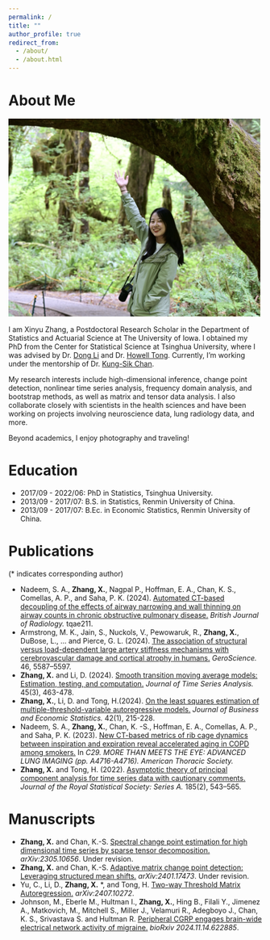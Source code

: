 ```yaml
---
permalink: /
title: ""
author_profile: true
redirect_from: 
  - /about/
  - /about.html
---
```


About Me
======

<img src="../images/Z30_3671.PNG" class="center" width="500"/> 

I am Xinyu Zhang, a Postdoctoral Research Scholar in the Department of Statistics and Actuarial Science at The University of Iowa. I obtained my PhD from the Center for Statistical Science at Tsinghua University, where I was advised by Dr. [Dong Li](https://www.stat.tsinghua.edu.cn/teachers/dongli/) and Dr. [Howell Tong](https://scholar.google.com/citations?user=5t5s9yMAAAAJ&hl=zh-CN). Currently, I’m working under the mentorship of Dr. [Kung-Sik Chan](https://scholar.google.com/citations?user=yuqVgEUAAAAJ&hl=zh-CN). 

My research interests include high-dimensional inference, change point detection, nonlinear time series analysis, frequency domain analysis, and bootstrap methods, as well as matrix and tensor data analysis. I also collaborate closely with scientists in the health sciences and have been working on projects involving neuroscience data, lung radiology data, and more.

Beyond academics, I enjoy photography and traveling!

Education
======
- 2017/09 - 2022/06: PhD in Statistics, Tsinghua University.
- 2013/09 - 2017/07: B.S. in Statistics, Renmin University of China.
- 2013/09 - 2017/07: B.Ec. in Economic Statistics, Renmin University of China.

Publications
======
(\* indicates corresponding author)
- Nadeem, S. A., **Zhang, X.**, Nagpal P., Hoffman, E. A., Chan, K. S., Comellas, A. P., and Saha, P. K. (2024). [Automated CT-based decoupling of the effects of airway narrowing and wall thinning on airway counts in chronic obstructive pulmonary disease.](https://academic.oup.com/bjr/advance-article/doi/10.1093/bjr/tqae211/7840261) *British Journal of Radiology.* tqae211.
- Armstrong, M. K., Jain, S., Nuckols, V., Pewowaruk, R., **Zhang, X.**, DuBose, L., ... and Pierce, G. L. (2024).
  [The association of structural versus load-dependent large artery stiffness mechanisms with cerebrovascular damage and cortical atrophy in humans.](https://link.springer.com/article/10.1007/s11357-024-01254-5#:~:text=These%20findings%20are%20consistent%20with,5%2C6%2C7%5D)
  *GeroScience.* 46, 5587–5597.
- **Zhang, X.** and Li, D. (2024). [Smooth transition moving average models: Estimation, testing, and computation.](https://onlinelibrary.wiley.com/doi/full/10.1111/jtsa.12721) *Journal of Time Series Analysis.* 45(3), 463-478.
- **Zhang, X.**, Li, D. and  Tong, H.(2024). [On the least squares estimation of multiple-threshold-variable autoregressive models.](https://www.tandfonline.com/doi/abs/10.1080/07350015.2023.2174124) *Journal of Business and Economic Statistics.* 42(1), 215-228.
- Nadeem, S. A., **Zhang, X.**, Chan, K. -S., Hoffman, E. A., Comellas, A. P., and Saha, P. K. (2023). [New CT-based metrics of rib cage dynamics between inspiration and expiration reveal accelerated aging in COPD among smokers.](https://www.atsjournals.org/doi/abs/10.1164/ajrccm-conference.2023.207.1_MeetingAbstracts.A4716) In *C29. MORE THAN MEETS THE EYE: ADVANCED LUNG IMAGING (pp. A4716-A4716). American Thoracic Society.*
- **Zhang, X.** and Tong, H. (2022). [Asymptotic theory of principal component analysis for time series data with cautionary comments.](https://academic.oup.com/jrsssa/article/185/2/543/7068980) *Journal of the Royal Statistical Society: Series A.* 185(2), 543–565.

Manuscripts
======
- **Zhang, X.** and  Chan, K.-S. [Spectral change point estimation for high dimensional time series by sparse tensor decomposition.](https://arxiv.org/abs/2305.10656) *arXiv:2305.10656*. Under revision.
- **Zhang, X.** and  Chan, K.-S. [Adaptive matrix change point detection: Leveraging structured mean shifts.](https://arxiv.org/abs/2401.17473) *arXiv:2401.17473*.  Under revision.
- Yu, C., Li, D., **Zhang, X.** \*, and Tong, H. [Two-way Threshold Matrix Autoregression.](https://arxiv.org/abs/2407.10272) *arXiv:2407.10272*. 
- Johnson, M., Eberle M., Hultman I., **Zhang, X.**, Hing B., Filali Y., Jimenez A., Matkovich, M., Mitchell S., Miller J., Velamuri R., Adegboyo J., Chan, K. S., Srivastava S. and Hultman R.
[Peripheral CGRP engages brain-wide electrical network activity of migraine.](https://www.biorxiv.org/content/10.1101/2024.11.14.622885v1.article-info) *bioRxiv 2024.11.14.622885*.
